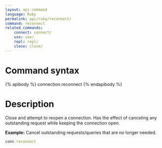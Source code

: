 ```yaml
---
layout: api-command 
language: Ruby
permalink: api/ruby/reconnect/
command: reconnect 
related_commands:
    connect: connect/
    use: use/
    repl: repl/
    close: close/
---
```


# Command syntax #

{% apibody %}
connection.reconnect
{% endapibody %}

# Description #

Close and attempt to reopen a connection. Has the effect of canceling any outstanding
request while keeping the connection open.

__Example:__ Cancel outstanding requests/queries that are no longer needed.

```rb
conn.reconnect
```


